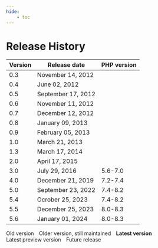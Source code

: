```yaml
---
hide:
    - toc
---
```

# Release History

<table>
    <thead>
    <tr>
        <th class="version-th-center">Version</th>
        <th class="version-th-center">Release date</th>
        <th class="version-th-right">PHP version</th>
    </tr>
    </thead>
    <tbody>
    <tr>
        <td class="version-td-center">0.3</td>
        <td class="version-td-center">November 14, 2012</td>
        <td class="version-td-right"></td>
    </tr>
    <tr>
        <td class="version-td-center">0.4</td>
        <td class="version-td-center">June 02, 2012</td>
        <td class="version-td-right"></td>
    </tr>
    <tr>
        <td class="version-td-center">0.5</td>
        <td class="version-td-center">September 17, 2012</td>
        <td class="version-td-right"></td>
    </tr>
    <tr>
        <td class="version-td-center">0.6</td>
        <td class="version-td-center">November 11, 2012</td>
        <td class="version-td-right"></td>
    </tr>
    <tr>
        <td class="version-td-center">0.7</td>
        <td class="version-td-center">December 12, 2012</td>
        <td class="version-td-right"></td>
    </tr>
    <tr>
        <td class="version-td-center">0.8</td>
        <td class="version-td-center">January 09, 2013</td>
        <td class="version-td-right"></td>
    </tr>
    <tr>
        <td class="version-td-center">0.9</td>
        <td class="version-td-center">February 05, 2013</td>
        <td class="version-td-right"></td>
    </tr>
    <tr>
        <td class="version-td-center">1.0</td>
        <td class="version-td-center">March 21, 2013</td>
        <td class="version-td-right"></td>
    </tr>
    <tr>
        <td class="version-td-center">1.3</td>
        <td class="version-td-center">March 17, 2014</td>
        <td class="version-td-right"></td>
    </tr>
    <tr>
        <td class="version-td-center">2.0</td>
        <td class="version-td-center">April 17, 2015</td>
        <td class="version-td-right"></td>
    </tr>
    <tr>
        <td class="version-td-center">3.0</td>
        <td class="version-td-center">July 29, 2016</td>
        <td class="version-td-right">5.6-7.0</td>
    </tr>
    <tr>
        <td class="version-td-center">4.0</td>
        <td class="version-td-center">December 21, 2019</td>
        <td class="version-td-right">7.2-7.4</td>
    </tr>
    <tr>
        <td class="version-td-center">5.0</td>
        <td class="version-td-center">September 23, 2022</td>
        <td class="version-td-right">7.4-8.2</td>
    </tr>
    <tr>
        <td class="version-td-center">5.4</td>
        <td class="version-td-center">Ocrober 25, 2023</td>
        <td class="version-td-right">7.4-8.2</td>
    </tr>
    <tr>
        <td class="version-td-center previous-version">5.5</td>
        <td class="version-td-center">December 25, 2023</td>
        <td class="version-td-right">8.0-8.3</td>
    </tr>
    <tr>
        <td class="version-td-center current-version">5.6</td>
        <td class="version-td-center">January 01, 2024</td>
        <td class="version-td-right">8.0-8.3</td>
    </tr>
    </tbody>
</table>

<div style="margin-left: -1em;">
    <div style="float: left; margin-left: 1em; display: none;">
        <span style="white-space: nowrap;"><b>Legend:</b></span>
    </div>
    <div style="float: left; margin-left: 1em;">
        <span class="legend legend-old-version"
              title="An older version, not maintained">
            Old version
        </span>
    </div>
    <div style="float: left; margin-left: 1em;">
        <span class="legend legend-old-version-supported" 
              title="An older version, yet still maintained">
            Older version, still maintained
        </span>
    </div>
    <div style="float: left; margin-left: 1em;">
        <span class="legend legend-latest" 
              title="Latest stable version">
            <strong>Latest version</strong>
        </span>
    </div>
    <div style="float: left; margin-left: 1em;">
        <span class="legend legend-future" 
              title="Latest preview of a future release">
            Latest preview version
        </span>
    </div>
    <div style="float: left; margin-left: 1em;">
        <span class="legend legend-future" 
              title="A future release">
            Future release
        </span>
    </div>
    <div style="clear: left;">
    </div>
</div>
